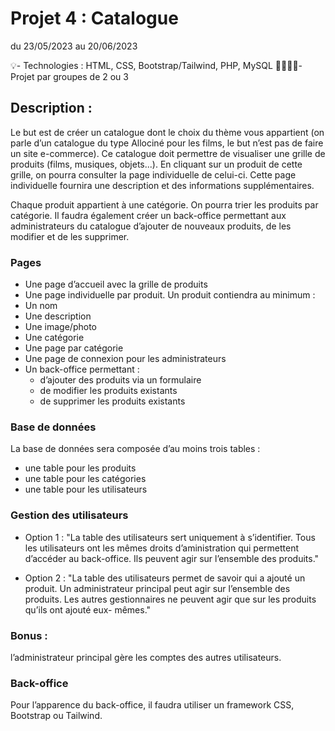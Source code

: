 # Projet 4 : Catalogue
du 23/05/2023 au 20/06/2023

💡- Technologies : HTML, CSS, Bootstrap/Tailwind, PHP, MySQL
👨‍👩‍👧‍👦- Projet par groupes de 2 ou 3

## Description :
Le but est de créer un catalogue dont le choix du thème vous appartient (on parle d’un catalogue du type Allociné pour les films, le but n’est pas de faire un site e-commerce). Ce catalogue doit permettre de visualiser une grille de produits (films, musiques, objets...). En cliquant sur un produit de cette grille, on pourra consulter la page individuelle de celui-ci. Cette page individuelle fournira une description et des informations supplémentaires.

Chaque produit appartient à une catégorie. On pourra trier les produits par catégorie. Il faudra également créer un back-office permettant aux administrateurs du catalogue d’ajouter de nouveaux produits, de les modifier et de les supprimer.

### Pages
+ Une page d’accueil avec la grille de produits
+ Une page individuelle par produit. Un produit contiendra au minimum :
+ Un nom
+ Une description
+ Une image/photo
+ Une catégorie
+ Une page par catégorie
+ Une page de connexion pour les administrateurs
+ Un back-office permettant :
  + d’ajouter des produits via un formulaire
  + de modifier les produits existants
  + de supprimer les produits existants
### Base de données
La base de données sera composée d’au moins trois tables :
+ une table pour les produits
+ une table pour les catégories
+ une table pour les utilisateurs

### Gestion des utilisateurs

+ Option 1 :
"La table des utilisateurs sert uniquement à s’identifier. Tous les utilisateurs ont les mêmes droits d’aministration qui permettent d’accéder au back-office. Ils peuvent agir sur l’ensemble des produits."

+ Option 2 :
"La table des utilisateurs permet de savoir qui a ajouté un produit.
Un administrateur principal peut agir sur l’ensemble des produits.
Les autres gestionnaires ne peuvent agir que sur les produits qu’ils ont ajouté eux-
mêmes."

### Bonus : 
l’administrateur principal gère les comptes des autres utilisateurs.

### Back-office
Pour l’apparence du back-office, il faudra utiliser un framework CSS, Bootstrap ou
Tailwind.
